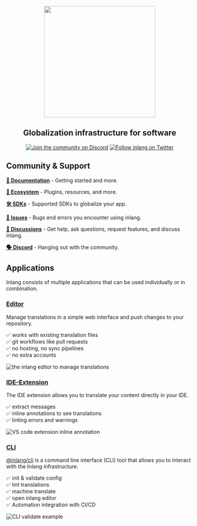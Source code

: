 <div>
    <p align="center">
        <img width="300" src="https://cdn.jsdelivr.net/gh/inlang/monorepo/inlang/assets/logo-white-background.png"/>
    </p>
    <h2 align="center">
        Globalization infrastructure for software
    </h2>
</div>

<p align="center">
  <a href='https://discord.gg/gdMPPWy57R' target="_blank"><img alt='Join the community on Discord' src='https://img.shields.io/badge/Discord-100000?style=flat&logo=Discord&logoColor=white&labelColor=5865F2&color=5865F2'/></a>
  <a href='https://twitter.com/inlangHQ' target="_blank"><img alt='Follow inlang on Twitter' src='https://img.shields.io/badge/Twitter-100000?style=flat&logo=Twitter&logoColor=white&labelColor=1A8CD8&color=1A8CD8'/></a>
</p>

## Community & Support

**[📝 Documentation](https://inlang.com/documentation)** - Getting started and more.

**[🌱 Ecosystem](https://inlang.com)** - Plugins, resources, and more.

**[🛠️ SDKs](https://inlang.com/documentation/sdk)** - Supported SDKs to globalize your app.

**[🚩 Issues](https://github.com/inlang/monorepo/issues)** - Bugs end errors you encounter using inlang.

**[💬 Discussions](https://github.com/inlang/monorepo/discussions)** - Get help, ask questions, request features, and discuss inlang.

**[🗣️ Discord](https://discord.gg/gdMPPWy57R)** - Hanging out with the community.

## Applications

Inlang consists of multiple applications that can be used individually or in combination.

### [Editor](https://inlang.com/m/tdozzpar/app-inlang-editor)

Manage translations in a simple web interface and push changes to your repository.

✅ works with existing translation files </br>
✅ git workflows like pull requests </br>
✅ no hosting, no sync pipelines </br>
✅ no extra accounts </br>

![the inlang editor to manage translations](https://github.com/inlang/monorepo/assets/59048346/85cfee69-96da-4b2d-8e34-a0b7abc72212)

### [IDE-Extension](https://inlang.com/m/r7kp499g/app-inlang-ideExtension)

The IDE extension allows you to translate your content directly in your IDE.

✅ extract messages </br>
✅ inline annotations to see translations </br>
✅ linting errors and warnings </br>

![VS code extension inline annotation](https://cdn.jsdelivr.net/gh/inlang/monorepo/inlang/assets/ide-extension/inline.gif)

### [CLI](https://inlang.com/m/2qj2w8pu/app-inlang-cli)

[@inlang/cli](https://github.com/inlang/monorepo/tree/main/inlang/source-code/cli) is a command line interface (CLI) tool that allows you to interact with the Inlang infrastructure.

✅ init & validate config </br>
✅ lint translations </br>
✅ machine translate </br>
✅ open inlang editor </br>
✅ Automation integration with CI/CD</br>

![CLI validate example](https://github.com/inlang/monorepo/assets/59048346/44fcaf1e-aff4-4533-b973-1690fc6db93e)
